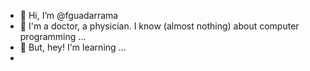 - 👋 Hi, I’m @fguadarrama
- 👀 I'm a doctor, a physician. I know (almost nothing) about computer programming ...
- 🌱 But, hey! I'm learning ...
- 
<!---
fguadarrama/fguadarrama is a ✨ special ✨ repository because its `README.md` (this file) appears on your GitHub profile.
You can click the Preview link to take a look at your changes.
--->
